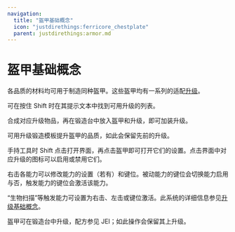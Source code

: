 ```yaml
---
navigation:
  title: "盔甲基础概念"
  icon: "justdirethings:ferricore_chestplate"
  parent: justdirethings:armor.md
---
```


# 盔甲基础概念

各品质的材料均可用于制造同种盔甲。这些盔甲均有一系列的适配[升级](./upgrades.md)。

可在按住 Shift 时在其提示文本中找到可用升级的列表。

合成对应升级物品，再在锻造台中放入盔甲和升级，即可加装升级。

可用升级锻造模板提升盔甲的品质，如此会保留先前的升级。

手持工具时 Shift 点击打开界面，再点击盔甲即可打开它们的设置。点击界面中对应升级的图标可以启用或禁用它们。

右击各能力可以修改能力的设置（若有）和键位。被动能力的键位会切换能力启用与否，触发能力的键位会激活该能力。

“生物扫描”等触发能力可设置为右击、左击或键位激活。此系统的详细信息参见[升级基础概念](./upgrade_basics.md)。

盔甲可在锻造台中升级，配方参见 JEI；如此操作会保留其上升级。

